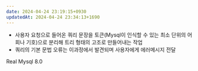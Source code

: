 ```yaml
---
date: 2024-04-24 23:19:15+0930
updatedAt: 2024-04-24 23:34:13+1690
---
```

- 사용자 요청으로 들어온 쿼리 문장을 토큰(Mysql이 인식할 수 있는 최소 단위의 어회나 기호)으로 분리해 트리 형태의 고조로 만들어내는 작업
- 쿼리의 기본 문법 오류는 이과정에서 발견되며 사용자에게 에러메시지 전달




Real Mysql 8.0